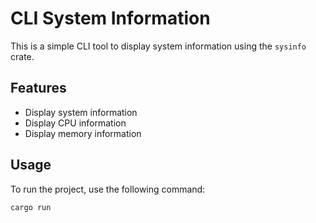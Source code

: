 # CLI System Information

This is a simple CLI tool to display system information using the `sysinfo` crate.

## Features

- Display system information
- Display CPU information
- Display memory information

## Usage

To run the project, use the following command:

```sh
cargo run
```
